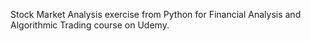 Stock Market Analysis exercise from Python for Financial Analysis and Algorithmic Trading course on Udemy.

